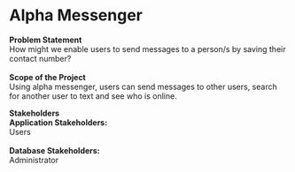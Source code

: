 # Alpha Messenger
**Problem Statement**
<br> How might we enable users to send messages to a person/s by saving their contact number?
<br>
<br>
**Scope of the Project**
<br> Using alpha messenger, users can send messages to other users, search for another user to text and see who is online.<br>

**Stakeholders**
<br> **Application Stakeholders:**
<br> Users
<br>
<br> **Database Stakeholders:**
<br> Administrator
